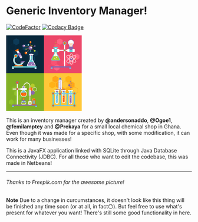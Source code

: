 # Generic Inventory Manager! 

[![CodeFactor](https://www.codefactor.io/repository/github/andersonaddo/generic-inventory-manager/badge)](https://www.codefactor.io/repository/github/andersonaddo/generic-inventory-manager)
[![Codacy Badge](https://api.codacy.com/project/badge/Grade/d0269824876a4a00a5c0624174f58ee0)](https://www.codacy.com/app/niiaddo.andy/Generic-Inventory-Manager?utm_source=github.com&amp;utm_medium=referral&amp;utm_content=andersonaddo/Generic-Inventory-Manager&amp;utm_campaign=Badge_Grade)

<img src="docs/Chemical Cover image.jpg" width = "205" length = "205">

This is an inventory manager created by **@andersonaddo**, **@Ogoe1**, **@femilamptey** and **@Prekaya** for a small local chemical shop in Ghana.  Even though it was made for a specific shop, with some modification, it can work for many businesses!

This is a JavaFX application linked with SQLite through Java Database Connectivity (JDBC).
For all those who want to edit the codebase, this was made in Netbeans!

---
###### Thanks to Freepik.com for the awesome picture!


**Note**
Due to a change in curcumstances, it doesn't look like this thing will be finished any time soon (or at all, in fact😶). But feel free to use what's present for whatever you want! There's still some good functionality in here.
